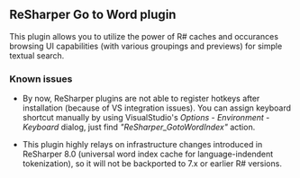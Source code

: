 ReSharper Go to Word plugin
---------------------------

This plugin allows you to utilize the power of R# caches and occurances browsing
UI capabilities (with various groupings and previews) for simple textual search.



### Known issues

* By now, ReSharper plugins are not able to register hotkeys after installation
(because of VS integration issues). You can assign keyboard shortcut manually
by using VisualStudio's *Options* - *Environment* - *Keyboard* dialog,
just find *"ReSharper_GotoWordIndex"* action.

* This plugin highly relays on infrastructure changes introduced in ReSharper 8.0
(universal word index cache for language-indendent tokenization), so it will not
be backported to 7.x or earlier R# versions.